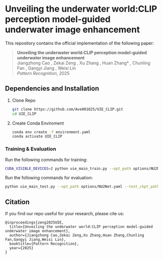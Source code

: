 # Unveiling the underwater world:CLIP perception model-guided underwater image enhancement

This repository contains the official implementation of the following paper:
> **Unveiling the underwater world:CLIP perception model-guided underwater image enhancement**<br>
> Jiangzhong Cao<sup></sup> , Zekai Zeng<sup></sup> ,  Xu Zhang , Huan Zhang* , Chunling Fan , Gangyi Jiang ,  Weisi Lin<sup></sup><br>
> *Pattern Recognition*, 2025<br>

## Dependencies and Installation
1. Clone Repo
    ```bash
    git clone https://github.com/Ave001025/UIE_CLIP.git
    cd UIE_CLIP
    ```

2. Create Conda Enviroment
    ```bash
    conda env create -f environment.yaml
    conda activate UIE_CLIP
    ```

### Training & Evaluation

Run the following commands for training:

```bash
CUDA_VISIBLE_DEVICES=2 python uie_main_train.py --opt_path options/NU2Net.yaml
```

Run the following commands for evaluation:
```bash
python uie_main_test.py --opt_path options/NU2Net.yaml --test_ckpt_path "./uie_output/best_checkpoint.pth" --save_image
```

## Citation
If you find our repo useful for your research, please cite us:
```
@inproceedings{zeng2025UIE,
  title={Unveiling the underwater world:CLIP perception model-guided underwater image enhancement},
  author={Jiangzhong Cao,Zekai Zeng,Xu Zhang,Huan Zhang,Chunling Fan,Gangyi Jiang,Weisi Lin},
  booktitle={Pattern Recognition},
  year={2025}
}
```


